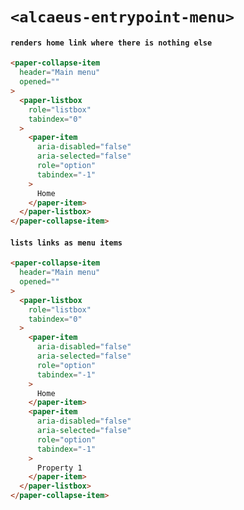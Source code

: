 # `<alcaeus-entrypoint-menu>`

#### `renders home link where there is nothing else`

```html
<paper-collapse-item
  header="Main menu"
  opened=""
>
  <paper-listbox
    role="listbox"
    tabindex="0"
  >
    <paper-item
      aria-disabled="false"
      aria-selected="false"
      role="option"
      tabindex="-1"
    >
      Home
    </paper-item>
  </paper-listbox>
</paper-collapse-item>

```

#### `lists links as menu items`

```html
<paper-collapse-item
  header="Main menu"
  opened=""
>
  <paper-listbox
    role="listbox"
    tabindex="0"
  >
    <paper-item
      aria-disabled="false"
      aria-selected="false"
      role="option"
      tabindex="-1"
    >
      Home
    </paper-item>
    <paper-item
      aria-disabled="false"
      aria-selected="false"
      role="option"
      tabindex="-1"
    >
      Property 1
    </paper-item>
  </paper-listbox>
</paper-collapse-item>

```


